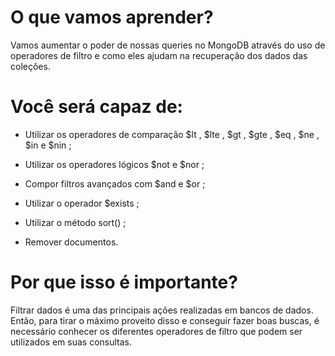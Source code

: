 # O que vamos aprender?
Vamos aumentar o poder de nossas queries no MongoDB através do uso de operadores de filtro e como eles ajudam na recuperação dos dados das coleções.

# Você será capaz de:
- Utilizar os operadores de comparação $lt , $lte , $gt , $gte , $eq , $ne , $in e $nin ;

- Utilizar os operadores lógicos $not e $nor ;

- Compor filtros avançados com $and e $or ;

- Utilizar o operador $exists ;

- Utilizar o método sort() ;

- Remover documentos.

# Por que isso é importante?
Filtrar dados é uma das principais ações realizadas em bancos de dados. Então, para tirar o máximo proveito disso e conseguir fazer boas buscas, é necessário conhecer os diferentes operadores de filtro que podem ser utilizados em suas consultas.
